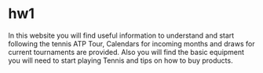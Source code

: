 # hw1

In this website you will find useful information to understand and start following the tennis ATP Tour, Calendars for incoming months and draws for current tournaments are provided. Also you will find the basic equipment you will need to start playing Tennis and tips on how to buy products.